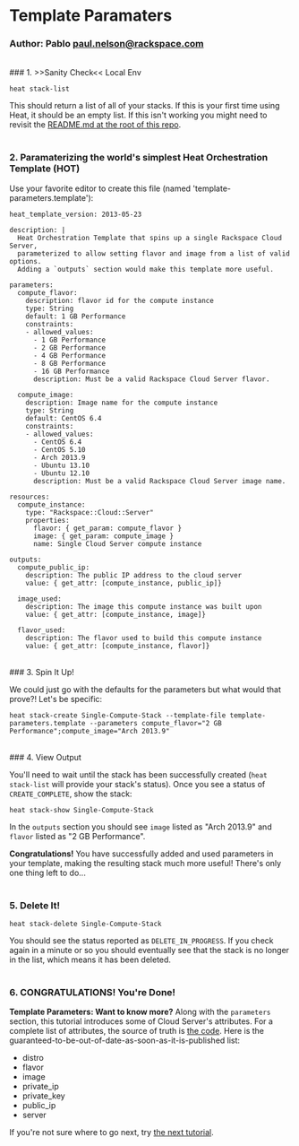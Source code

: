 # Template Paramaters
### Author: Pablo <paul.nelson@rackspace.com>
</br>
### 1. >>Sanity Check<< Local Env

```shell
heat stack-list
```

This should return a list of all of your stacks. If this is your first time using Heat, it should be an empty list. If this isn't working you might need to revisit the [README.md at the root of this repo](/).
</br>
</br>
### 2. Paramaterizing the world's simplest Heat Orchestration Template (HOT)

Use your favorite editor to create this file (named 'template-parameters.template'):

```shell
heat_template_version: 2013-05-23

description: |
  Heat Orchestration Template that spins up a single Rackspace Cloud Server,
  parameterized to allow setting flavor and image from a list of valid options.
  Adding a `outputs` section would make this template more useful.

parameters:
  compute_flavor:
    description: flavor id for the compute instance
    type: String
    default: 1 GB Performance
    constraints:
    - allowed_values:
      - 1 GB Performance
      - 2 GB Performance
      - 4 GB Performance
      - 8 GB Performance
      - 16 GB Performance
      description: Must be a valid Rackspace Cloud Server flavor.

  compute_image:
    description: Image name for the compute instance
    type: String
    default: CentOS 6.4
    constraints:
    - allowed_values:
      - CentOS 6.4
      - CentOS 5.10
      - Arch 2013.9
      - Ubuntu 13.10
      - Ubuntu 12.10
      description: Must be a valid Rackspace Cloud Server image name.

resources:
  compute_instance:
    type: "Rackspace::Cloud::Server"
    properties:
      flavor: { get_param: compute_flavor }
      image: { get_param: compute_image }
      name: Single Cloud Server compute instance

outputs:
  compute_public_ip:
    description: The public IP address to the cloud server
    value: { get_attr: [compute_instance, public_ip]}

  image_used:
    description: The image this compute instance was built upon
    value: { get_attr: [compute_instance, image]}

  flavor_used:
    description: The flavor used to build this compute instance
    value: { get_attr: [compute_instance, flavor]}
```
</br>
### 3. Spin It Up!

We could just go with the defaults for the parameters but what would that prove?! Let's be specific:

```shell
heat stack-create Single-Compute-Stack --template-file template-parameters.template --parameters compute_flavor="2 GB Performance";compute_image="Arch 2013.9"
```

</br>
### 4. View Output

You'll need to wait until the stack has been successfully created (`heat stack-list` will provide your stack's status). Once you see a status of `CREATE_COMPLETE`, show the stack:

```shell
heat stack-show Single-Compute-Stack
```

In the `outputs` section you should see `image` listed as "Arch 2013.9" and `flavor` listed as "2 GB Performance".

__Congratulations!__ You have successfully added and used parameters in your template, making the resulting stack much more useful! There's only one thing left to do...
</br>
</br>
### 5. Delete It!

```shell
heat stack-delete Single-Compute-Stack
```

You should see the status reported as `DELETE_IN_PROGRESS`. If you check again in a minute or so you should eventually see that the stack is no longer in the list, which means it has been deleted.
</br>
</br>
### 6. CONGRATULATIONS! You're Done!

__Template Parameters: Want to know more?__ Along with the `parameters` section, this tutorial introduces some of Cloud Server's attributes. For a complete list of attributes, the source of truth is <a href="https://github.com/openstack/heat/blob/master/contrib/rackspace/heat/engine/plugins/cloud_server.py" target="_blank">the code</a>. Here is the guaranteed-to-be-out-of-date-as-soon-as-it-is-published list:

* distro
* flavor
* image
* private_ip
* private_key
* public_ip
* server

If you're not sure where to go next, try [the next tutorial](/109.Resource-Groups).
